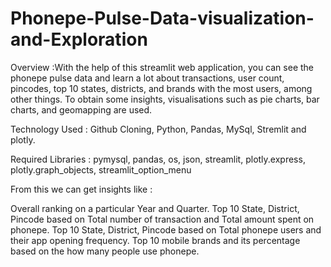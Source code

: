 # Phonepe-Pulse-Data-visualization-and-Exploration

Overview :With the help of this streamlit web application, you can see the phonepe pulse data and learn a lot about transactions, user count, pincodes, top 10 states, districts, and brands with the most users, among other things. To obtain some insights, visualisations such as pie charts, bar charts, and geomapping are used.

Technology Used :
Github Cloning,
Python,
Pandas,
MySql,
Stremlit
and plotly.

Required Libraries : pymysql,
pandas,
os,
json,
streamlit,
plotly.express,
plotly.graph_objects,
streamlit_option_menu

From this we can get insights like :

Overall ranking on a particular Year and Quarter.
Top 10 State, District, Pincode based on Total number of transaction and Total amount spent on phonepe.
Top 10 State, District, Pincode based on Total phonepe users and their app opening frequency.
Top 10 mobile brands and its percentage based on the how many people use phonepe.
